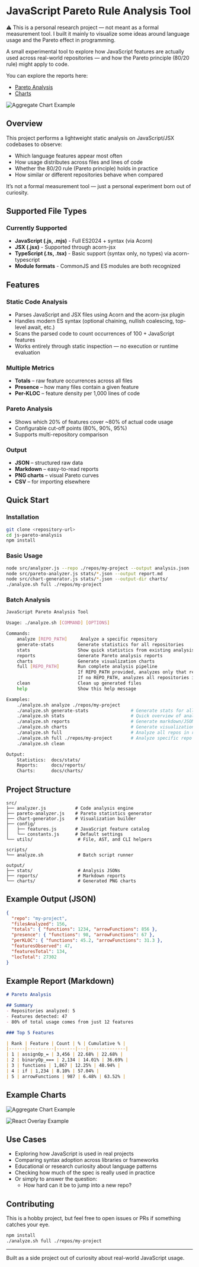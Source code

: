 

# JavaScript Pareto Rule Analysis Tool

⚠️ This is a personal research project — not meant as a formal measurement tool.
I built it mainly to visualize some ideas around language usage and the Pareto effect in programming.

A small experimental tool to explore how JavaScript features are actually used across real-world repositories — and how the Pareto principle (80/20 rule) might apply to code.

You can explore the reports here:
- [Pareto Analysis](https://rfranr.github.io/pareto-analysis-js/reports/pareto-analysis)
- [Charts](https://rfranr.github.io/pareto-analysis-js/charts/charts)

![Aggregate Chart Example](docs/charts/comparison-perKLOC.png)

## Overview

This project performs a lightweight static analysis on JavaScript/JSX codebases to observe:

- Which language features appear most often
- How usage distributes across files and lines of code
- Whether the 80/20 rule (Pareto principle) holds in practice
- How similar or different repositories behave when compared

It’s not a formal measurement tool — just a personal experiment born out of curiosity.

## Supported File Types

### **Currently Supported**
- **JavaScript (.js, .mjs)** - Full ES2024 + syntax (via Acorn)
- **JSX (.jsx)** - Supported through acorn-jsx
- **TypeScript (.ts, .tsx)** - Basic support (syntax only, no types) via acorn-typescript
- **Module formats** - CommonJS and ES modules are both recognized

## Features

### **Static Code Analysis**
- Parses JavaScript and JSX files using Acorn and the acorn-jsx plugin
- Handles modern ES syntax (optional chaining, nullish coalescing, top-level await, etc.)
- Scans the parsed code to count occurrences of 100 + JavaScript features
- Works entirely through static inspection — no execution or runtime evaluation


### **Multiple Metrics**
- **Totals** – raw feature occurrences across all files
- **Presence** – how many files contain a given feature  
- **Per-KLOC** – feature density per 1,000 lines of code

### **Pareto Analysis**
- Shows which 20% of features cover ~80% of actual code usage
- Configurable cut-off points (80%, 90%, 95%)
- Supports multi-repository comparison

### **Output**
- **JSON** – structured raw data
- **Markdown** – easy-to-read reports
- **PNG charts** – visual Pareto curves
- **CSV** – for importing elsewhere

## Quick Start

### Installation

```bash
git clone <repository-url>
cd js-pareto-analysis
npm install
```

### Basic Usage

```bash
node src/analyzer.js --repo ./repos/my-project --output analysis.json
node src/pareto-analyzer.js stats/*.json --output report.md
node src/chart-generator.js stats/*.json --output-dir charts/
./analyze.sh full ./repos/my-project
```

### Batch Analysis

```bash
JavaScript Pareto Analysis Tool

Usage: ./analyze.sh [COMMAND] [OPTIONS]

Commands:
    analyze [REPO_PATH]     Analyze a specific repository
    generate-stats         Generate statistics for all repositories
    stats                  Show quick statistics from existing analysis files
    reports                Generate Pareto analysis reports
    charts                 Generate visualization charts
    full [REPO_PATH]       Run complete analysis pipeline
                           If REPO_PATH provided, analyzes only that repository
                           If no REPO_PATH, analyzes all repositories in repos/
    clean                  Clean up generated files
    help                   Show this help message

Examples:
    ./analyze.sh analyze ./repos/my-project
    ./analyze.sh generate-stats                # Generate stats for all repos in repos/
    ./analyze.sh stats                         # Quick overview of analyzed repos
    ./analyze.sh reports                       # Generate markdown/JSON reports
    ./analyze.sh charts                        # Generate visualization charts
    ./analyze.sh full                          # Analyze all repos in repos/
    ./analyze.sh full ./repos/my-project       # Analyze specific repo
    ./analyze.sh clean

Output:
    Statistics:  docs/stats/
    Reports:     docs/reports/
    Charts:      docs/charts/
```

## Project Structure

```
src/
├── analyzer.js           # Code analysis engine
├── pareto-analyzer.js    # Pareto statistics generator
├── chart-generator.js    # Visualization builder
├── config/
│   ├── features.js       # JavaScript feature catalog
│   └── constants.js      # Default settings
└── utils/                 # File, AST, and CLI helpers

scripts/
└── analyze.sh             # Batch script runner

output/
├── stats/                 # Analysis JSONs
├── reports/               # Markdown reports
└── charts/                # Generated PNG charts
```

## Example Output (JSON)

```json
{
  "repo": "my-project",
  "filesAnalyzed": 156,
  "totals": { "functions": 1234, "arrowFunctions": 856 },
  "presence": { "functions": 98, "arrowFunctions": 67 },
  "perKLOC": { "functions": 45.2, "arrowFunctions": 31.3 },
  "featuresObserved": 47,
  "featuresTotal": 134,
  "locTotal": 27302
}
```

## Example Report (Markdown)

```markdown
# Pareto Analysis

## Summary
- Repositories analyzed: 5
- Features detected: 47
- 80% of total usage comes from just 12 features

### Top 5 Features

| Rank | Feature | Count | % | Cumulative % |
|------|----------|-------|---|--------------|
| 1 | assignOp_= | 3,456 | 22.68% | 22.68% |
| 2 | binaryOp_=== | 2,134 | 14.01% | 36.69% |
| 3 | functions | 1,867 | 12.25% | 48.94% |
| 4 | if | 1,234 | 8.10% | 57.04% |
| 5 | arrowFunctions | 987 | 6.48% | 63.52% |
```

## Example Charts
![Aggregate Chart Example](docs/charts/aggregate-perKLOC.png)

![React Overlay Example](docs/charts/react-overlay.png)

## Use Cases

- Exploring how JavaScript is used in real projects  
- Comparing syntax adoption across libraries or frameworks  
- Educational or research curiosity about language patterns  
- Checking how much of the spec is really used in practice
- Or simply to answer the question: 
  - How hard can it be to jump into a new repo?

## Contributing

This is a hobby project, but feel free to open issues or PRs if something catches your eye.

```bash
npm install
./analyze.sh full ./repos/my-project
```

---

Built as a side project out of curiosity about real-world JavaScript usage.
